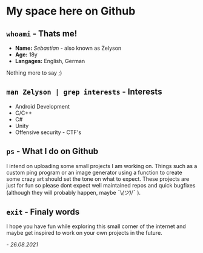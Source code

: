 # My space here on Github

## `whoami` - Thats me!
- **Name:** *Sebastian* - also known as Zelyson 
- **Age:** 18y
- **Langages:** English, German

Nothing more to say ;)

## `man Zelyson | grep interests` - Interests
- Android Development
- C/C++
- C#
- Unity
- Offensive security - CTF's

## `ps` - What I do on Github
I intend on uploading some small projects I am working on. Things such as a custom ping program or an image generator using a function to create some crazy art should set the tone on what to expect. These projects are just for fun so please dont expect well maintained repos and quick bugfixes (although they will probably happen, maybe ¯\\_(ツ)_/¯ ).

## `exit` - Finaly words
I hope you have fun while exploring this small corner of the internet and maybe get inspired to work on your own projects in the future.

*- 26.08.2021*

<!---
Zelyson/Zelyson is a ✨ special ✨ repository because its `README.md` (this file) appears on your GitHub profile.
You can click the Preview link to take a look at your changes.
--->

